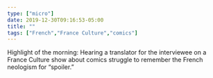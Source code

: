 ```yaml
---
type: ["micro"]
date: 2019-12-30T09:16:53-05:00
title: ""
tags: ["French","France Culture","comics"]
---
```

Highlight of the morning: Hearing a translator for the interviewee on a France Culture show about comics struggle to remember the French neologism for “spoiler.”
